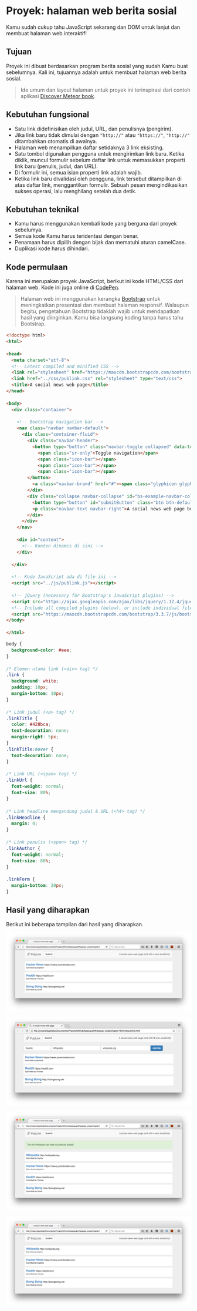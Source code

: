 # Proyek: halaman web berita sosial

Kamu sudah cukup tahu JavaScript sekarang dan DOM untuk lanjut dan membuat halaman web interaktif!

## Tujuan

Proyek ini dibuat berdasarkan program berita sosial yang sudah Kamu buat sebelumnya. Kali ini, tujuannya adalah untuk membuat halaman web berita sosial.

> Ide umum dan layout halaman untuk proyek ini terinspirasi dari contoh aplikasi [Discover Meteor book](https://www.discovermeteor.com/).

## Kebutuhan fungsional

* Satu link didefinisikan oleh judul, URL, dan penulisnya (pengirim).
* Jika link baru tidak dimulai dengan `"http://"` atau `"https://"`, `"http://"` ditambahkan otomatis di awalnya.
* Halaman web menampilkan daftar setidaknya 3 link eksisting.
* Satu tombol digunakan pengguna untuk mengirimkan link baru. Ketika diklik, muncul formulir sebelum daftar link untuk memasukkan properti link baru (penulis, judul, dan URL).
* Di formulir ini, semua isian properti link adalah wajib.
* Ketika link baru divalidasi oleh pengguna, link tersebut ditampilkan di atas daftar link, menggantikan formulir. Sebuah pesan mengindikasikan sukses operasi, lalu menghilang setelah dua detik.

## Kebutuhan teknikal

* Kamu harus menggunakan kembali kode yang berguna dari proyek sebelumya.
* Semua kode Kamu harus teridentasi dengan benar.
* Penamaan harus dipilih dengan bijak dan mematuhi aturan camelCase.
* Duplikasi kode harus dihindari.

## Kode permulaan

Karena ini merupakan proyek JavaScript, berikut ini kode HTML/CSS dari halaman web. Kode ini juga online di [CodePen](https://codepen.io/bpesquet/pen/pPyxLG/).

> Halaman web ini menggunakan kerangka [Bootstrap](http://getbootstrap.com/) untuk meningkatkan presentasi dan membuat halaman responsif. Walaupun begitu, pengetahuan Bootstrap tidaklah wajib untuk mendapatkan hasil yang diinginkan. Kamu bisa langsung koding tanpa harus tahu Bootstrap.

```html
<!doctype html>
<html>

<head>
  <meta charset="utf-8">
  <!-- Latest compiled and minified CSS -->
  <link rel="stylesheet" href="https://maxcdn.bootstrapcdn.com/bootstrap/3.3.7/css/bootstrap.min.css">
  <link href="../css/publink.css" rel="stylesheet" type="text/css">
  <title>A social news web page</title>
</head>

<body>
  <div class="container">

    <!-- Bootstrap navigation bar -->
    <nav class="navbar navbar-default">
      <div class="container-fluid">
        <div class="navbar-header">
          <button type="button" class="navbar-toggle collapsed" data-toggle="collapse" data-target="#bs-example-navbar-collapse-1" aria-expanded="false">
            <span class="sr-only">Toggle navigation</span>
            <span class="icon-bar"></span>
            <span class="icon-bar"></span>
            <span class="icon-bar"></span>
        </button>
          <a class="navbar-brand" href="#"><span class="glyphicon glyphicon-link" aria-hidden="true"></span> PubLink</a>
        </div>
        <div class="collapse navbar-collapse" id="bs-example-navbar-collapse-1">
          <button type="button" id="submitButton" class="btn btn-default navbar-btn">Submit</button>
          <p class="navbar-text navbar-right">A social news web page built with ❤ and JavaScript</p>
        </div>
      </div>
    </nav>

    <div id="content">
      <!-- Konten dinamis di sini -->
    </div>

  </div>

  <!-- Kode JavaScript ada di file ini -->
  <script src="../js/publink.js"></script>

  <!-- jQuery (necessary for Bootstrap's JavaScript plugins) -->
  <script src="https://ajax.googleapis.com/ajax/libs/jquery/1.12.4/jquery.min.js"></script>
  <!-- Include all compiled plugins (below), or include individual files as needed -->
  <script src="https://maxcdn.bootstrapcdn.com/bootstrap/3.3.7/js/bootstrap.min.js"></script>
</body>

</html>
```

```css
body {
  background-color: #eee;
}

/* Elemen utama link (<div> tag) */
.link {
  background: white;
  padding: 10px;
  margin-bottom: 10px;
}

/* Link judul (<a> tag) */
.linkTitle {
  color: #428bca;
  text-decoration: none;
  margin-right: 5px;
}
.linkTitle:hover {
  text-decoration: none;
}

/* Link URL (<span> tag) */
.linkUrl {
  font-weight: normal;
  font-size: 80%;
}

/* Link headline mengandung judul & URL (<h4> tag) */
.linkHeadline {
  margin: 0;
}

/* Link penulis (<span> tag) */
.linkAuthor {
  font-weight: normal;
  font-size: 80%;
}

.linkForm {
  margin-bottom: 20px;
}
```

## Hasil yang diharapkan

Berikut ini beberapa tampilan dari hasil yang diharapkan.

![Link list](images/chapter19-01.png)

![Submitting a new link](images/chapter19-02.png)

![Success message after adding a new link](images/chapter19-03.png)

![Updated link list](images/chapter19-04.png)
